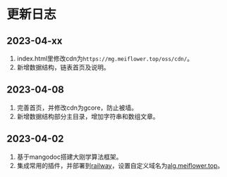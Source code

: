 # 更新日志
## 2023-04-xx
1. index.html里修改cdn为`https://mg.meiflower.top/oss/cdn/`。
2. 新增数据结构，链表首页及说明。

## 2023-04-08
1. 完善首页，并修改cdn为gcore，防止被墙。
2. 新增数据结构部分主目录，增加字符串和数组文章。

## 2023-04-02
1. 基于mangodoc搭建大刚学算法框架。
2. 集成常用的插件，并部署到[railway](https://railway.app/project/7655da15-e2e0-4334-aab8-44f7b3359402/service/a382a0c3-e53d-467e-8157-75af1446d267)，设置自定义域名为[alg.meiflower.top](alg.meiflower.top)。
